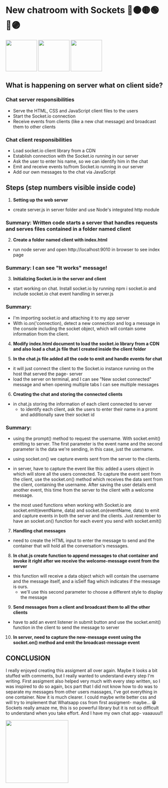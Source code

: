 # New chatroom with Sockets 🔴🟠🟡🟢🔵🟣

<img src="https://media.giphy.com/media/d2jjL98HvwZJ69yw/giphy.gif" width="100" height="100">
<img src="https://media.giphy.com/media/d2jjL98HvwZJ69yw/giphy.gif" width="100" height="100">
<img src="https://media.giphy.com/media/d2jjL98HvwZJ69yw/giphy.gif" width="100" height="100">



## What is happening on server what on client side?

### Chat server responsibilities

* Serve the HTML, CSS and JavaScript client files to the users
* Start the Socket.io connection
* Receive events from clients (like a new chat message) and broadcast them to other clients

### Chat client responsibilities

* Load socket.io client library from a CDN
* Establish connection with the Socket.io running in our server
* Ask the user to enter his name, so we can identify him in the chat
* Emit and receive events to/from Socket.io running in our server
* Add our own messages to the chat via JavaScript

## Steps (step numbers visible inside code)

1. **Setting up the web server**

- create server.js in server folder and use Node's integrated http module

### Summary: Written code starts a server that handles requests and serves files contained in a folder named client

2. **Create a folder named client with index.html**

- run node server and open http://localhost:9010 in browser to see index page

### Summary: I can see "It works" message!

3. **Initializing Socket.io in the server and client**

- start working on chat. Install socket.io by running npm i socket.io and include socket.io chat event handling in server.js

### Summary: 

- I'm importing socket.io and attaching it to my app server
- With io.on('connection), detect a new connection and log a message in the console including the socket object, which will contain some information from the client.

4. **Modify index.html document to load the socket.io library from a CDN and also load a chat.js file that I created inside the client folder**


5. **In the chat.js file added all the code to emit and handle events for chat**
- it will just connect the client to the Socket.io instance running on the host that served the page- server
- load the server on terminal, and I can see "New socket connected" message and when opening multiple tabs I can see multiple messages

6. **Creating the chat and storing the connected clients**

- in chat.js storing the information of each client connected to server
  - to identify each client, ask the users to enter their name in a promt and additionally save their socket id

### Summary: 

- using the prompt() method to request the username. With socket.emit() emitting to server. The first parameter is the event name and the second parameter is the data we're sending, in this case, just the username. 
- using socket.on() we capture events sent from the server to the clients.

- in server, have to capture the event like this: added a users object in which will store all the users connected. To capture the event sent from the client, use the socket.on() method which receives the data sent from the client, containing the username. After saving the user details emit another event, this time from the server to the client with a welcome message.
- the most used functions when working with Socket.io are socket.emit(eventName, data) and socket.on(eventName, data) to emit and capture events in both the server and the clients. Just remember to have an socket.on() function for each event you send with socket.emit()

7. **Handling chat messages**

- need to create the HTML input to enter the message to send and the container that will hold all the conversation's messages.

8. **In chat.js create function to append messages to chat container and invoke it right after we receive the welcome-message event from the server**

- this function will receive a data object which will contain the username and the message itself, and a isSelf flag which indicates if the message is ours. 
  - we'll use this second parameter to choose a different style to display the message

9. **Send messages from a client and broadcast them to all the other clients**

- have to add an event listener in submit button and use the socket.emit() function in the client to send the message to server

10. **In server, need to capture the new-message event using the socket.on() method and emit the broadcast-message event**

## CONCLUSION

I really enjoyed creating this assigment all over again. Maybe it looks a bit stuffed with comments, but I really wanted to understand every step I'm writing.
First assigment also helped very much with every step written, so I was inspired to do so again, bcs part that I did not know how to do
was to separate my messages from other users massages, I've got everything in one container. Now it is much clearer. 
I could maybe write better css and will try to implement that Whatsapp css from first assigment- maybe... 😁
Sockets really amaze me, this is so powerful library but it is not so difficult to understand when you
take effort. And I have my own chat app- vaaauuu!! 

<img src="https://media.giphy.com/media/2xPGQWsvyztoneIerN/giphy.gif" width="200" height="200">